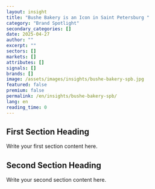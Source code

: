 ```yaml
---
layout: insight
title: "Bushe Bakery is an Icon in Saint Petersburg "
category: "Brand Spotlight"
secondary_categories: []
date: 2025-04-27
author: ""
excerpt: ""
sectors: []
markets: []
attributes: []
signals: []
brands: []
image: /assets/images/insights/bushe-bakery-spb.jpg
featured: false
premium: false
permalink: /en/insights/bushe-bakery-spb/
lang: en
reading_time: 0
---
```


## First Section Heading

Write your first section content here.

## Second Section Heading

Write your second section content here.
